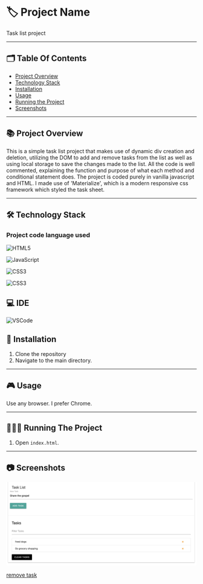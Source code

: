 
# 🏷️ Project Name

Task list project

---
## 🗂️ Table Of Contents

- [Project Overview](#-project-overview)
- [Technology Stack](#-technology-stack)
- [Installation](#-installation)
- [Usage](#-usage)
- [Running the Project](#-running-the-project)
- [Screenshots](#-screenshots)
---

## 📚 Project Overview

This is a simple task list project that makes use of dynamic div creation and deletion, utilizing the DOM to add and remove tasks from the list as well as using local storage to save the changes made to the list. All the code is well commented, explaining the function and purpose of what each method and conditional statement does. The project is coded purely in vanilla javascript and HTML. I made use of 'Materialize', which is a modern responsive css framework which styled the task sheet.

---

## 🛠️ Technology Stack 

### Project code language used

 ![HTML5](https://img.shields.io/badge/HTML5-E34F26?style=for-the-badge&logo=html5&logoColor=white)

 ![JavaScript](https://img.shields.io/badge/JavaScript-323330?style=for-the-badge&logo=javascript&logoColor=F7DF1E)

 ![CSS3](https://img.shields.io/badge/CSS3-1572B6?style=for-the-badge&logo=css3&logoColor=white)

 ![CSS3](https://img.shields.io/badge/Material%20UI-007FFF?style=for-the-badge&logo=mui&logoColor=white)

## 💻 IDE

 ![VSCode](https://img.shields.io/badge/VSCode-0078D4?style=for-the-badge&logo=visual%20studio%20code&logoColor=white)

## 📝 Installation

1. Clone the repository
2. Navigate to the main directory. 

---

## 🎮 Usage

Use any browser. I prefer Chrome.

---

## 🏃🏻‍♂️ Running The Project

1. Open `index.html`.

---

## 📷 Screenshots

![add task](https://github.com/kieran-woodrow/Task-list-project/blob/main/Assets/Screenshot%202024-06-05%20at%2007.25.01.png)

[remove task](https://github.com/kieran-woodrow/Task-list-project/blob/main/Assets/Screenshot%202024-06-05%20at%2007.24.29.png)


